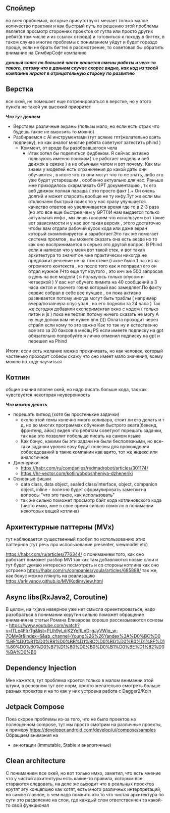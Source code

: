 ## Спойлер

во всех проблемах, которые присутствуют мешает только малое количество практики и как быстрый путь по решению этой проблемы является просмотр сторонних проектов от гугла или просто других ребят(в том числе и из ссылок отсюда) и готовиться к походу в бигтех, в таком случае многие проблемы с пониманием уйдут и будет гораздо проще, если не брать бигтех в рассмотрение, то советовал бы обратить внимание на СимбирСофт компанию

***данный совет по большей части касается смены работы и чего-то такого, потому что в данном случае скорее видно, как код из твоей компании играют в отрицательную сторону по развитию***
## Верстка

все окей, не помешает еще потренироваться в верстке, но у этого пункта не такой уж высокий приоритет

***Что тут делаем***
-  Верстаем различные экраны (пользы мало, но если есть страх что будешь такое не вывозить то можно)
-  Разбираемся с AI инструментами (тут всякие гпт(желательно взять подписку), но как аналог многие ребята советуют затестить phind )
	- Коммент, от вроде бы разобравшегося чела
		- Итак хотел бы поделиться фидбеком. Я сейчас активно пользуюсь именно поиском( т.е работает модель и веб движок в связке ) а не обычным чатом и вот почему. Как мы знаем у моделей есть ограничения до какой даты они обучаются , в итоге что то они могут что то не знать, либо это уже будет устаревшим , особенно актуально для нас. Раньше мне приходилось скармливать GPT документацию , тк его веб движок полная параша ( это просто факт ).+ Он очень долгий и может спарсить вообще не ту инфу.Тут же если мы отключаем быстрый поиск то у нас сразу улучшается качество ответов но увеличивается время где то в 2-3 раза (но это все еще быстрее чем у GPT))И нам выдается только актуальная инфа , мы лишь говорим что используем вот такие вот зависимости и у нас вот такая версия , этого достаточно чтобы вам отдали рабочий кусок кода или даже экран который скомпилируется и заработает.Это так же помогает система промтов , вы можете сказать она есть везде но то как оно воспринимается в серьез это другой вопрос. В Phind если я написал что у меня вот такой стек, и вот такая архитектура то значит он мне практически никогда не предложит решение не на том стеке (такое было 1 раз из за огромного контекста , но после того как я поправил его он отдал нужное )Что еще тут крутого , это кнч же 500 запросов в день на все модели ( я пользуюсь только опусом и четверкой ) У вас нет ебучего лимита на 40 сообщений в 3 часа кжтся и прочего говна который вас замедляет.По факту сервис собрал в себе все лучшее , он пока активно развивается потому иногда могут быть траблы ( например вчера/позавчера опус упал , но его подняли за 24 часа ) Так же сегодня добавили експериментал окно с кодом ( только питон и js ) пока не тестил потому ничего сказать не могу А ну еще допом вам не нужен впн )))) Оплата проходит через страйп если кому то это важно Как то так ну и естественно все это за 20 баксов в месяц PS если имеете подписку на gpt обязательно попробуйте я лично отменил подписку на gpt и перешел на Phind

Итоги: если есть желание можно прокачивать, но как человек, который частенько проходит собесы скажу что оно имеет мало значения, всему можно по ходу научиться

## Котлин

общие знания вполне окей, но надо писать больше кода, так как чувствуется некоторая неуверенность

***Что можно делать***
- порешать литкод (хотя бы простенькие задачки)
	- около этой темы конечно много холивара, стоит ли его делать и т д, но во многих программах обучения быстрого вката(бекенд, фронтенд, айос) видел что ребятам советуют порешать задачки, так как это позволит побольше писать на самом языке
	-  Как бонус, какими бы эти задачи не были бесполезными, но все-таки задачки уровня easy будут полезны для прохождения собеседований в такие компании как авито, тот же яндекс или аналогичное
-  Дженерики
	- https://habr.com/ru/companies/redmadrobot/articles/301174/
	- https://hr-vector.com/kotlin/obobshheniya-dzheneriki
-  Основные фишки
	-  data class, data object, sealed class/interface, object, companion object, inline - полезно будет сформулировать заметки на вопросы "что это такое, как использовать"
	-  так же сильно поможет просмотр байт кода котлиновского кода (чисто имхо, мне в свое время сильно помогло в понимании некоторых вещей котлина)

## Архитектурные паттерны (MVx)

тут наблюдается существенный пробел по использованию этих паттернов (тут речь про использование presenter, viewmodel etc)

https://habr.com/ru/articles/776344/
 с пониманием того, как оно работает поможет разбор MVI так как там добавляются новые слои и тут будет думаю интересно посмотреть и со стороны котлина как оно устроено https://habr.com/ru/companies/youla/articles/685888/
 так же, как бонус можно глянуть на реализацию https://arkivanov.github.io/MVIKotlin/view.html

## Async libs(RxJava2, Coroutine)

В целом, на rxjava наверное уже нет смысла ориентироваться, надо разобраться в понимании корутин
сильно поможет обращение внимания на статьи Романа Елизарова
хорошо рассказываются основы - https://www.youtube.com/watch?v=ITLe4FIrrTg&list=PLIh9yLdjK2YeRLnD-gJyVWIq_w-7OMv8r&index=6&ab_channel=Young%26%26Yandex%3A%D0%BC%D0%BE%D0%B1%D0%B8%D0%BB%D1%8C%D0%BD%D0%B0%D1%8F%D1%80%D0%B0%D0%B7%D1%80%D0%B0%D0%B1%D0%BE%D1%82%D0%BA%D0%B0

## Dependency Injection

Мне кажется, тут проблема кроется только в малом внимании этой штуки, в основном тут все норм, просто желательно смотреть больше разных проектов и на то как у них устроена работа c Dagger2/Koin

## Jetpack Compose

Пока скорее проблемы из-за того, что не было проектов на полноценном compose, тут мы просто смотрим на различные проекты, к примеру https://developer.android.com/develop/ui/compose/samples
Обращаем внимания на 
- аннотации (Immutable, Stable  и аналогичные)

## Clean architecture

С пониманием все окей, но вот только имхо, заметил, что есть мнение что у чистой архитектуры есть какие-то правила, которым все стараются следовать, на деле же выходит что в реальных проектов крутят эту концепцию как хотят, есть много различных интерпретаций, но самое главное, о чем надо помнить это то что чистая архитектура по сути это разделение на слои, где каждый слои ответственнен за какой-то свой функционал

